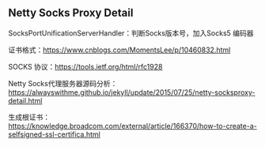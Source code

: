 ## Netty Socks Proxy Detail

SocksPortUnificationServerHandler：判断Socks版本号，加入Socks5 编码器



证书格式：https://www.cnblogs.com/MomentsLee/p/10460832.html

SOCKS 协议：https://tools.ietf.org/html/rfc1928

Netty Socks代理服务器源码分析：https://alwayswithme.github.io/jekyll/update/2015/07/25/netty-socksproxy-detail.html

生成根证书：https://knowledge.broadcom.com/external/article/166370/how-to-create-a-selfsigned-ssl-certifica.html